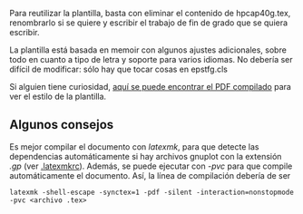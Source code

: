 Para reutilizar la plantilla, basta con eliminar el contenido de hpcap40g.tex, renombrarlo si se quiere y escribir el trabajo de fin de grado que se quiera escribir.

La plantilla está basada en memoir con algunos ajustes adicionales, sobre todo en cuanto a tipo de letra y soporte para varios idiomas. No debería ser difícil de modificar: sólo hay que tocar cosas en epstfg.cls

Si alguien tiene curiosidad, [aquí se puede encontrar el PDF compilado](https://github.com/gjulianm/TFG/blob/master/hpcap40g.pdf) para ver el estilo de la plantilla.

## Algunos consejos

Es mejor compilar el documento con _latexmk_, para que detecte las dependencias automáticamente si hay archivos gnuplot con la extensión _.gp_ (ver [.latexmkrc](https://github.com/gjulianm/TFG/blob/master/.latexmkrc)). Además, se puede ejecutar con _-pvc_ para que compile automáticamente el documento. Así, la línea de compilación debería de ser

```
latexmk -shell-escape -synctex=1 -pdf -silent -interaction=nonstopmode -pvc <archivo .tex>
```
